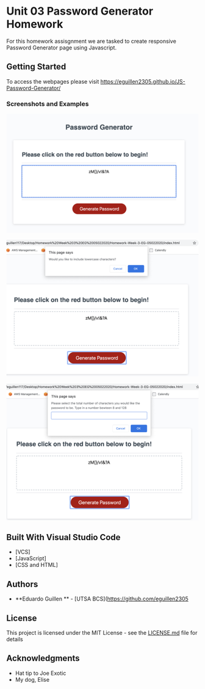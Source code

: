 # Unit 03 Password Generator Homework

For this homework assisgnment we are tasked to create responsive Password Generator page using Javascript. 

## Getting Started

To access the webpages please visit https://eguillen2305.github.io/JS-Password-Generator/


### Screenshots and Examples

![](screenshots/screenshot1.png)

![](screenshots/screenshot2.png)

![](screenshots/screenshot3.png)

## Built With Visual Studio Code

* [VCS]
* [JavaScript]
* [CSS and HTML]


## Authors

* **Eduardo Guillen ** - [UTSA BCS](https://github.com/eguillen2305


## License

This project is licensed under the MIT License - see the [LICENSE.md](LICENSE.md) file for details

## Acknowledgments

* Hat tip to Joe Exotic
* My dog, Elise
